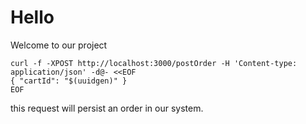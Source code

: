 
# Hello

Welcome to our project

```
curl -f -XPOST http://localhost:3000/postOrder -H 'Content-type: application/json' -d@- <<EOF
{ "cartId": "$(uuidgen)" }
EOF
```

this request will persist an order in our system.
